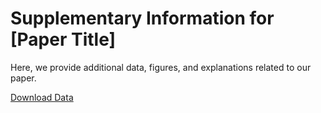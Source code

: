 <html>
<head>
    <title>Supplementary Info</title>
</head>
<body>
    <h1>Supplementary Information for [Paper Title]</h1>
    <p>Here, we provide additional data, figures, and explanations related to our paper.</p>
    <a href="data.csv">Download Data</a>
</body>
</html>

